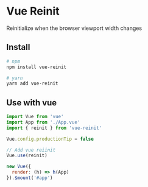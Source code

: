 # Vue Reinit

<p>
  Reinitialize when the browser viewport width changes
</p>


## Install
``` bash
# npm
npm install vue-reinit

# yarn
yarn add vue-reinit
```

## Use with vue
```javascript
import Vue from 'vue'
import App from './App.vue'
import { reinit } from 'vue-reinit'

Vue.config.productionTip = false

// Add vue reiinit
Vue.use(reinit)

new Vue({
  render: (h) => h(App)
}).$mount('#app')
```